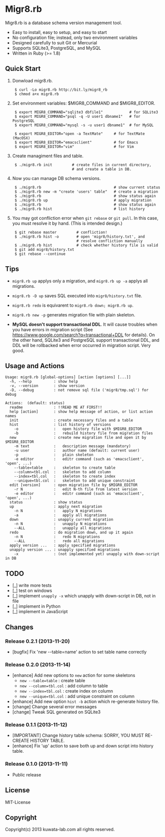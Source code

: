 Migr8.rb
========

Migr8.rb is a database schema version management tool.

* Easy to install, easy to setup, and easy to start
* No configuration file; instead, only two environment variables
* Designed carefully to suit Git or Mercurial
* Supports SQLite3, PostgreSQL, and MySQL
* Written in Ruby (>= 1.8)


Quick Start
-----------

1. Donwload migr8.rb.

        $ curl -Lo migr8.rb http://bit.ly/migr8_rb
        $ chmod a+x migr8.rb

2. Set environment variables: $MIGR8_COMMAND and $MIGR8_EDITOR.

        $ export MIGR8_COMMAND="sqlite3 dbfile1"            # for SQLite3
        $ export MIGR8_COMMAND="psql -q -U user1 dbname1"   # for PostgreSQL
        $ export MIGR8_COMMAND="mysql -s -u user1 dbname1"  # for MySQL

        $ export MIGR8_EDITOR="open -a TextMate"     # for TextMate (MacOSX)
        $ export MIGR8_EDITOR="emacsclient"          # for Emacs
        $ export MIGR8_EDITOR="vim"                  # for Vim

3. Create managiment files and table.

        $ ./migr8.rb init         # create files in current directory,
                                  # and create a table in DB.

4. Now you can manage DB schema versions.

        $ ./migr8.rb                                 # show current status
        $ ./migr8.rb new -m "create 'users' table"   # create a migration
        $ ./migr8.rb                                 # show status again
        $ ./migr8.rb up                              # apply migration
        $ ./migr8.rb                                 # show status again
        $ ./migr8.rb hist                            # list history

5. You may got confliction error when `git rebase` or `git pull`.
   In this case, you must resolve it by hand.
   (This is intended design.)

        $ git rebase master         # confliction!
        $ ./migr8.rb hist -o        # open 'migr8/history.txt', and
                                    # resolve confliction manually
        $ ./migr8.rb hist           # check whether history file is valid
        $ git add migr8/history.txt
        $ git rebase --continue


Tips
----

* `migr8.rb up` applys only a migration,
  and `migr8.rb up -a` applys all migrations.

* `migr8.rb -D up` saves SQL executed into `migr8/history.txt` file.

* `migr8.rb redo` is equivarent to `migr8.rb down; migr8.rb up`.

* `migr8.rb new -p` generates migration file with plain skeleton.

* **MySQL doesn't support transactional DDL**.
  It will cause troubles when you have errors in migration script
  (See https://www.google.com/search?q=transactional+DDL for details).
  On the other hand, SQLite3 and PostgreSQL support transactional DDL,
  and DDL will be rollbacked when error occurred in migration script.
  Very good.


Usage and Actions
-----------------

    Usage: migr8.rb [global-options] [action [options] [...]]
      -h, --help          : show help
      -v, --version       : show version
      -D, --debug         : not remove sql file ('migr8/tmp.sql') for debug

    Actions:  (default: status)
      readme              : !!READ ME AT FIRST!!
      help [action]       : show help message of action, or list action names
      init                : create necessary files and a table
      hist                : list history of versions
        -o                :   open history file with $MIGR8_EDITOR
        -b                :   rebuild history file from migration files
      new                 : create new migration file and open it by $MIGR8_EDITOR
        -m text           :   description message (mandatory)
        -u user           :   author name (default: current user)
        -p                :   plain skeleton
        -e editor         :   editr command (such as 'emacsclient', 'open', ...)
        --table=table     :   skeleton to create table
        --column=tbl.col  :   skeleton to add column
        --index=tbl.col   :   skeleton to create index
        --unique=tbl.col  :   skeleton to add unique constraint
      edit [version]      : open migration file by $MIGR8_EDITOR
        -r N              :   edit N-th file from latest version
        -e editor         :   editr command (such as 'emacsclient', 'open', ...)
      status              : show status
      up                  : apply next migration
        -n N              :   apply N migrations
        -a                :   apply all migrations
      down                : unapply current migration
        -n N              :   unapply N migrations
        --ALL             :   unapply all migrations
      redo                : do migration down, and up it again
        -n N              :   redo N migrations
        --ALL             :   redo all migrations
      apply version ...   : apply specified migrations
      unapply version ... : unapply specified migrations
        -x                : (not implemented yet) unapply with down-script in DB


TODO
----

* [_] write more tests
* [_] test on windows
* [_] implement `unapply -x` which unapply with down-script in DB, not in file
* [_] implement in Python
* [_] implement in JavaScript


Changes
-------

### Release 0.2.1 (2013-11-20) ###

* [bugfix] Fix 'new --table=name' action to set table name correctly


### Release 0.2.0 (2013-11-14) ###

* [enhance] Add new options to `new` action for some skeletons
  * `new --table=table` : create table
  * `new --column=tbl.col` : add column to table
  * `new --index=tbl.col` : create index on column
  * `new --unique=tbl.col` : add unique constraint on column
* [enhance] Add new option `hist -b` action which re-generate history file.
* [change] Change several error messages
* [change] Tweak SQL generated on SQLite3


### Release 0.1.1 (2013-11-12) ###

* [IMPORTANT] Change history table schema: SORRY, YOU MUST RE-CREATE HISTORY TABLE.
* [enhance] Fix 'up' action to save both up and down script into history table.


### Release 0.1.0 (2013-11-11) ###

* Public release


License
-------

MIT-License


Copyright
---------

Copyright(c) 2013 kuwata-lab.com all rights reserved.

